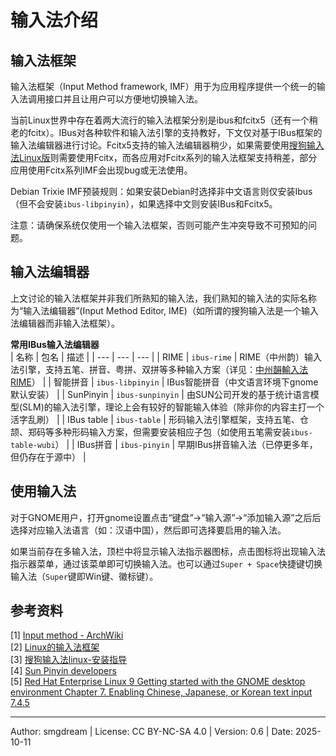 # 输入法介绍

## 输入法框架
输入法框架（Input Method framework, IMF）用于为应用程序提供一个统一的输入法调用接口并且让用户可以方便地切换输入法。  

当前Linux世界中存在着两大流行的输入法框架分别是ibus和fcitx5（还有一个稍老的fcitx）。IBus对各种软件和输入法引擎的支持教好，下文仅对基于IBus框架的输入法编辑器进行讨论。Fcitx5支持的输入法编辑器稍少，如果需要使用[搜狗输入法Linux版](https://shurufa.sogou.com/linux)则需要使用Fcitx，而各应用对Fcitx系列的输入法框架支持稍差，部分应用使用Fcitx系列IMF会出现bug或无法使用。  

Debian Trixie IMF预装规则：如果安装Debian时选择非中文语言则仅安装Ibus（但不会安装`ibus-libpinyin`），如果选择中文则安装IBus和Fcitx5。  

注意：请确保系统仅使用一个输入法框架，否则可能产生冲突导致不可预知的问题。  

## 输入法编辑器
上文讨论的输入法框架并非我们所熟知的输入法，我们熟知的输入法的实际名称为“输入法编辑器”(Input Method Editor, IME)（如所谓的搜狗输入法是一个输入法编辑器而非输入法框架）。  

**常用IBus输入法编辑器**  
| 名称 | 包名 | 描述 |
| --- | --- | --- |
| RIME | `ibus-rime` | RIME（中州韵）输入法引擎，支持五笔、拼音、粤拼、双拼等多种输入方案（详见：[中州韻輸入法 RIME](../todo.md)） |
| 智能拼音 | `ibus-libpinyin` | IBus智能拼音（中文语言环境下gnome默认安装） |
| SunPinyin | `ibus-sunpinyin` | 由SUN公司开发的基于统计语言模型(SLM)的输入法引擎，理论上会有较好的智能输入体验（除非你的内容主打一个活字乱刷） |
| IBus table | `ibus-table` | 形码输入法引擎框架，支持五笔、仓颉、郑码等多种形码输入方案，但需要安装相应子包（如使用五笔需安装`ibus-table-wubi`） |
| IBus拼音 | `ibus-pinyin` | 早期IBus拼音输入法（已停更多年，但仍存在于源中） |

## 使用输入法
对于GNOME用户，打开gnome设置点击“键盘”->“输入源”->“添加输入源”之后后选择对应输入法语言（如：汉语中国），然后即可选择要启用的输入法。  

如果当前存在多输入法，顶栏中将显示输入法指示器图标，点击图标将出现输入法指示器菜单，通过该菜单即可切换输入法。也可以通过`Super + Space`快捷键切换输入法（`Super`键即Win键、徽标键）。  


## 参考资料

\[1\] [Input method - ArchWiki](https://wiki.archlinux.org/title/Input_method)  
\[2\] [Linux的输入法框架](https://zhuanlan.zhihu.com/p/384171267)  
\[3\] [搜狗输入法linux-安装指导](https://shurufa.sogou.com/linux/guide)  
\[4\] [Sun Pinyin developers](https://www.chinadaily.com.cn/video/2010-09/16/content_11310174.htm)  
\[5\] [Red Hat Enterprise Linux 9 Getting started with the GNOME desktop environment Chapter 7. Enabling Chinese, Japanese, or Korean text input 7.4.5](https://docs.redhat.com/en/documentation/red_hat_enterprise_linux/9/html/getting_started_with_the_gnome_desktop_environment/assembly_enabling-chinese-japanese-or-korean-text-input_getting-started-with-the-gnome-desktop-environment#proc_switching-the-input-method-in-gnome_assembly_enabling-chinese-japanese-or-korean-text-input)  

---
Author: smgdream | License: CC BY-NC-SA 4.0 | Version: 0.6 | Date: 2025-10-11




